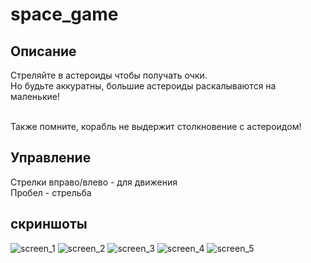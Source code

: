 # space_game

## Описание
Стреляйте в астероиды чтобы получать очки. <br> 
Но будьте аккуратны, большие астероиды раскалываются на маленькие!

<br>
Также помните, корабль не выдержит столкновение с астероидом!

## Управление
Стрелки вправо/влево - для движения <br>
Пробел - стрельба

## скриншоты
![screen_1](https://user-images.githubusercontent.com/31848594/125468245-166f63ca-08ff-4735-b9a5-06c21d7f02db.png)
![screen_2](https://user-images.githubusercontent.com/31848594/125468528-b39c80ea-5e25-4eb4-a1c5-ec900d35a7a4.png)
![screen_3](https://user-images.githubusercontent.com/31848594/125469110-e48825d8-a29d-48e4-b503-0be89124cde2.png)
![screen_4](https://user-images.githubusercontent.com/31848594/125469317-14d2930d-fcb6-473a-8448-40387160779c.png)
![screen_5](https://user-images.githubusercontent.com/31848594/125469506-7f8a2eb2-a7cd-4d6a-aab9-596f9df41e83.png)

